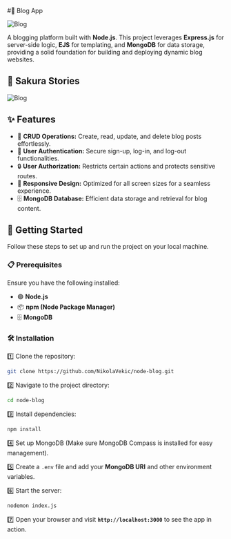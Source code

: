 #📝 Blog App

![Blog](https://github.com/NikolaVekic/node-blog/assets/55920607/2a317aec-e02f-454f-a3b9-8e933a6f2e8e)

A blogging platform built with **Node.js**. This project leverages **Express.js** for server-side logic, **EJS** for templating, and **MongoDB** for data storage, providing a solid foundation for building and deploying dynamic blog websites.

## 🏯 Sakura Stories
![Blog](https://github.com/NikolaVekic/node-blog/assets/55920607/2a317aec-e02f-454f-a3b9-8e933a6f2e8e)

## ✨ Features

- 📝 **CRUD Operations:** Create, read, update, and delete blog posts effortlessly.
- 🔑 **User Authentication:** Secure sign-up, log-in, and log-out functionalities.
- 🔒 **User Authorization:** Restricts certain actions and protects sensitive routes.
- 📱 **Responsive Design:** Optimized for all screen sizes for a seamless experience.
- 🗄️ **MongoDB Database:** Efficient data storage and retrieval for blog content.

## 🚀 Getting Started

Follow these steps to set up and run the project on your local machine.

### 📋 Prerequisites

Ensure you have the following installed:

- 🟢 **Node.js**
- 📦 **npm (Node Package Manager)**
- 🗄️ **MongoDB**

### 🛠 Installation

1️⃣ Clone the repository:

```bash
git clone https://github.com/NikolaVekic/node-blog.git
```

2️⃣ Navigate to the project directory:

```bash
cd node-blog
```

3️⃣ Install dependencies:

```bash
npm install
```

4️⃣ Set up MongoDB (Make sure MongoDB Compass is installed for easy management).

5️⃣ Create a `.env` file and add your **MongoDB URI** and other environment variables.

6️⃣ Start the server:

```bash
nodemon index.js
```

7️⃣ Open your browser and visit **`http://localhost:3000`** to see the app in action.



